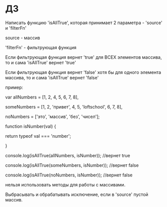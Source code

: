# ДЗ
Написать функцию 'isAllTrue', которая принимает 2 параметра - 'source' и 'filterFn'

source - массив

'filterFn' - фильтрующая функция

Если фильтрующая функция вернет 'true' для ВСЕХ элементов массива, то и сама 'isAllTrue' вернет 'true'

Если фильтрующая функция вернет 'false' хотя бы для одного элемента массива, то и сама 'isAllTrue' вернет 'false'



пример:

var allNumbers = [1, 2, 4, 5, 6, 7, 8],

someNumbers = [1, 2, 'привет', 4, 5, 'loftschool', 6, 7, 8],

noNumbers = ['это', 'массив', 'без', 'чисел'];



function isNumber(val) {

  return typeof val === 'number';

}



console.log(isAllTrue(allNumbers, isNumber)); //вернет true

console.log(isAllTrue(someNumbers, isNumber)); //вернет false

console.log(isAllTrue(noNumbers, isNumber)); //вернет false



нельзя использовать методы для работы с массивами.

Выбрасывать и обрабатывать исключение, если в 'source' пустой массив.